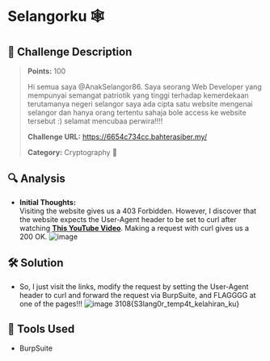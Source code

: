 # Selangorku 🕸️

## 🧾 Challenge Description
> **Points:** 100   
>  
> Hi semua saya @AnakSelangor86. Saya seorang Web Developer yang mempunyai semangat patriotik yang tinggi terhadap kemerdekaan terutamanya negeri selangor saya ada cipta satu website mengenai selangor dan hanya orang tertentu sahaja bole access ke website tersebut :)
selamat mencubaa perwira!!!!
>
> **Challenge URL:** https://6654c734cc.bahterasiber.my/
>
> **Category:** Cryptography 🧮  

## 🔍 Analysis
- **Initial Thoughts:**  
Visiting the website gives us a 403 Forbidden. However, I discover that the website expects the User-Agent header to be set to curl after watching [**This YouTube Video**](https://www.youtube.com/watch?v=m3-m89YntHs). Making a request with curl gives us a 200 OK.
![image](https://github.com/user-attachments/assets/cda55b96-8caf-4c21-8a70-5ab93c3f7467)


## 🛠️ Solution
- So, I just visit the links, modify the request by setting the User-Agent header to curl and forward the request via BurpSuite, and FLAGGGG at one of the pages!!!
![image](https://github.com/user-attachments/assets/0357cb2b-5c7f-4010-b6af-d55231cfe910)
3108{S3lang0r_temp4t_kelahiran_ku}

## 🧰 Tools Used
- BurpSuite
